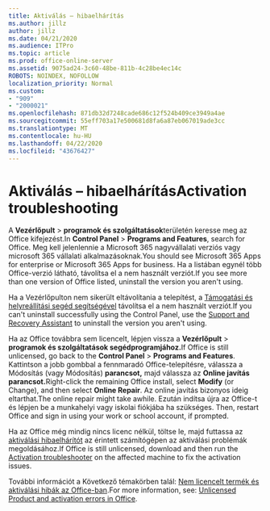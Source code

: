 ```yaml
---
title: Aktiválás – hibaelhárítás
ms.author: jillz
author: jillz
ms.date: 04/21/2020
ms.audience: ITPro
ms.topic: article
ms.prod: office-online-server
ms.assetid: 9075ad24-3c60-48be-811b-4c28be4ec14c
ROBOTS: NOINDEX, NOFOLLOW
localization_priority: Normal
ms.custom:
- "909"
- "2000021"
ms.openlocfilehash: 871db32d7248cade686c12f524b409ce3949a4ae
ms.sourcegitcommit: 55eff703a17e500681d8fa6a87eb067019ade3cc
ms.translationtype: MT
ms.contentlocale: hu-HU
ms.lasthandoff: 04/22/2020
ms.locfileid: "43676427"
---
```

# <a name="activation-troubleshooting"></a><span data-ttu-id="f41e5-102">Aktiválás – hibaelhárítás</span><span class="sxs-lookup"><span data-stu-id="f41e5-102">Activation troubleshooting</span></span>

<span data-ttu-id="f41e5-103">A **Vezérlőpult** \> **programok és szolgáltatások**területén keresse meg az Office kifejezést.</span><span class="sxs-lookup"><span data-stu-id="f41e5-103">In **Control Panel** \> **Programs and Features**, search for Office.</span></span> <span data-ttu-id="f41e5-104">Meg kell jelenlennie a Microsoft 365 nagyvállalati verziós vagy microsoft 365 vállalati alkalmazásoknak.</span><span class="sxs-lookup"><span data-stu-id="f41e5-104">You should see Microsoft 365 Apps for enterprise or Microsoft 365 Apps for business.</span></span> <span data-ttu-id="f41e5-105">Ha a listában egynél több Office-verzió látható, távolítsa el a nem használt verziót.</span><span class="sxs-lookup"><span data-stu-id="f41e5-105">If you see more than one version of Office listed, uninstall the version you aren't using.</span></span>
  
<span data-ttu-id="f41e5-106">Ha a Vezérlőpulton nem sikerült eltávolítania a telepítést, a [Támogatási és helyreállítási segéd segítségével](https://aka.ms/SARA-OfficeUninstall-Alchemy) távolítsa el a nem használt verziót.</span><span class="sxs-lookup"><span data-stu-id="f41e5-106">If you can't uninstall successfully using the Control Panel, use the [Support and Recovery Assistant](https://aka.ms/SARA-OfficeUninstall-Alchemy) to uninstall the version you aren't using.</span></span>
  
<span data-ttu-id="f41e5-107">Ha az Office továbbra sem licencelt, lépjen vissza a **Vezérlőpult** \> **programok és szolgáltatások segédprogramjához.**</span><span class="sxs-lookup"><span data-stu-id="f41e5-107">If Office is still unlicensed, go back to the **Control Panel** \> **Programs and Features**.</span></span> <span data-ttu-id="f41e5-108">Kattintson a jobb gombbal a fennmaradó Office-telepítésre, válassza a Módosítás (vagy Módosítás) **parancsot,** majd válassza az **Online javítás parancsot.**</span><span class="sxs-lookup"><span data-stu-id="f41e5-108">Right-click the remaining Office install, select **Modify** (or Change), and then select **Online Repair**.</span></span> <span data-ttu-id="f41e5-109">Az online javítás bizonyos ideig eltarthat.</span><span class="sxs-lookup"><span data-stu-id="f41e5-109">The online repair might take awhile.</span></span> <span data-ttu-id="f41e5-110">Ezután indítsa újra az Office-t és lépjen be a munkahelyi vagy iskolai fiókjába ha szükséges. </span><span class="sxs-lookup"><span data-stu-id="f41e5-110">Then, restart Office and sign in using your work or school account, if prompted.</span></span>
  
<span data-ttu-id="f41e5-111">Ha az Office még mindig nincs licenc nélkül, töltse le, majd futtassa az [aktiválási hibaelhárítót](https://aka.ms/SARA-OfficeActivation-Alchemy) az érintett számítógépen az aktiválási problémák megoldásához.</span><span class="sxs-lookup"><span data-stu-id="f41e5-111">If Office is still unlicensed, download and then run the [Activation troubleshooter](https://aka.ms/SARA-OfficeActivation-Alchemy) on the affected machine to fix the activation issues.</span></span>
  
<span data-ttu-id="f41e5-112">További információt a Következő témakörben talál: [Nem licencelt termék és aktiválási hibák az Office-ban](https://support.office.com/article/0d23d3c0-c19c-4b2f-9845-5344fedc4380).</span><span class="sxs-lookup"><span data-stu-id="f41e5-112">For more information, see: [Unlicensed Product and activation errors in Office](https://support.office.com/article/0d23d3c0-c19c-4b2f-9845-5344fedc4380).</span></span>
